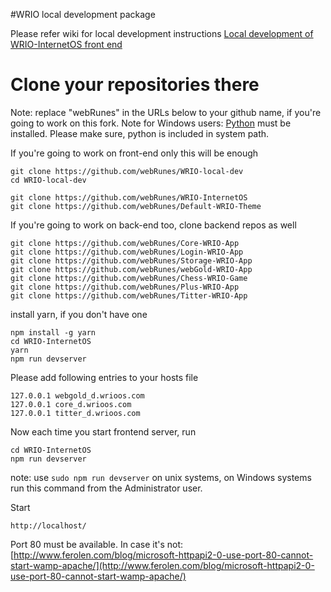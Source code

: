 #WRIO local development package

Please refer wiki for local development instructions
[Local development of WRIO-InternetOS front end](https://github.com/webRunes/WRIO-InternetOS/wiki/Deploy-on-localhost)

# Clone your repositories there

Note: replace "webRunes" in the URLs below to your github name, if you're going to
work on this fork.
Note for Windows users: [Python](https://www.python.org/downloads/release/python-2713/) must be installed. Please make sure, python is included in system path.

If you're going to work on front-end only this will be enough
```
git clone https://github.com/webRunes/WRIO-local-dev
cd WRIO-local-dev

git clone https://github.com/webRunes/WRIO-InternetOS
git clone https://github.com/webRunes/Default-WRIO-Theme
```

If you're going to work on back-end too, clone backend repos as well

```
git clone https://github.com/webRunes/Core-WRIO-App
git clone https://github.com/webRunes/Login-WRIO-App
git clone https://github.com/webRunes/Storage-WRIO-App
git clone https://github.com/webRunes/webGold-WRIO-App
git clone https://github.com/webRunes/Chess-WRIO-Game
git clone https://github.com/webRunes/Plus-WRIO-App
git clone https://github.com/webRunes/Titter-WRIO-App
```

install yarn, if you don't have one

```
npm install -g yarn
cd WRIO-InternetOS
yarn
npm run devserver
```
Please add following entries to your hosts file
```
127.0.0.1 webgold_d.wrioos.com
127.0.0.1 core_d.wrioos.com
127.0.0.1 titter_d.wrioos.com
```

Now each time you start frontend server, run
```
cd WRIO-InternetOS
npm run devserver
```
note: use ```sudo npm run devserver``` on unix systems, on Windows systems run this command from the Administrator user.

Start
```
http://localhost/
```

Port 80 must be available. In case it's not:
[http://www.ferolen.com/blog/microsoft-httpapi2-0-use-port-80-cannot-start-wamp-apache/](http://www.ferolen.com/blog/microsoft-httpapi2-0-use-port-80-cannot-start-wamp-apache/)

